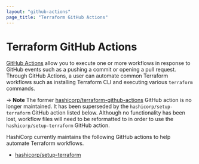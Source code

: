 ```yaml
---
layout: "github-actions"
page_title: "Terraform GitHub Actions"
---
```


# Terraform GitHub Actions

[GitHub Actions](https://help.github.com/actions) allow you to execute one or more workflows in response to GitHub events such as a pushing a commit or opening a pull request. Through GitHub Actions, a user can automate common Terraform workflows such as installing Terraform CLI and executing various `terraform` commands.

-> **Note** The former [hashicorp/terraform-github-actions](https://github.com/hashicorp/terraform-github-actions/) GitHub action is no longer maintained. It has been superseded by the `hashicorp/setup-terraform` GitHub action listed below. Although no functionality has been lost, workflow files will need to be reformatted to in order to use the `hashicorp/setup-terraform` GitHub action.

HashiCorp currently maintains the following GitHub actions to help automate Terraform workflows.

- [hashicorp/setup-terraform](/docs/github-actions/setup-terraform.html)
